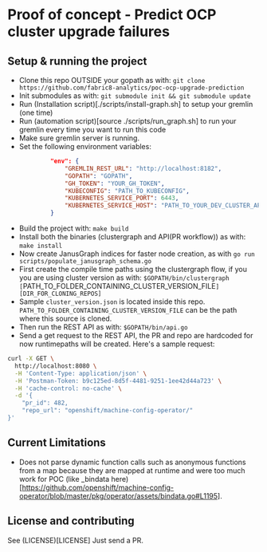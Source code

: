 # Proof of concept - Predict OCP cluster upgrade failures

## Setup & running the project

- Clone this repo OUTSIDE your gopath as with: `git clone https://github.com/fabric8-analytics/poc-ocp-upgrade-prediction`
- Init submodules as with: `git submodule init && git submodule update`
- Run (Installation script)[./scripts/install-graph.sh] to setup your gremlin (one time)
- Run (automation script)[source ./scripts/run_graph.sh] to run your gremlin every time you want to run this code
- Make sure gremlin server is running.
- Set the following environment variables: 
```json
            "env": {
                "GREMLIN_REST_URL": "http://localhost:8182",
                "GOPATH": "GOPATH",
                "GH_TOKEN": "YOUR_GH_TOKEN",
                "KUBECONFIG": "PATH_TO_KUBECONFIG",
                "KUBERNETES_SERVICE_PORT": 6443,
                "KUBERNETES_SERVICE_HOST": "PATH_TO_YOUR_DEV_CLUSTER_API"
            }
```
- Build the project with: `make build`
- Install both the binaries (clustergraph and API(PR workflow)) as with: `make install`
- Now create JanusGraph indices for faster node creation, as with `go run scripts/populate_janusgraph_schema.go`
- First create the compile time paths using the clustergraph flow, if you you are using cluster version  as with: `$GOPATH/bin/clustergraph [`PATH_TO_FOLDER_CONTAINING_CLUSTER_VERSION_FILE`] [DIR_FOR_CLONING_REPOS]`
- Sample `cluster_version.json` is located inside this repo. `PATH_TO_FOLDER_CONTAINING_CLUSTER_VERSION_FILE` can be the path where this source is cloned.
- Then run the REST API as with: `$GOPATH/bin/api.go`
- Send a get request to the REST API, the PR and repo are hardcoded for now runtimepaths will be created. Here's a sample request:
```bash
curl -X GET \
  http://localhost:8080 \
  -H 'Content-Type: application/json' \
  -H 'Postman-Token: b9c125ed-8d5f-4481-9251-1ee42d44a723' \
  -H 'cache-control: no-cache' \
  -d '{
    "pr_id": 482,
    "repo_url": "openshift/machine-config-operator/"
}'
```

## Current Limitations

* Does not parse dynamic function calls such as anonymous functions from a map because they are mapped at runtime and were too much work for POC (like _bindata here)[https://github.com/openshift/machine-config-operator/blob/master/pkg/operator/assets/bindata.go#L1195].

## License and contributing

See (LICENSE)[LICENSE]
Just send a PR.
